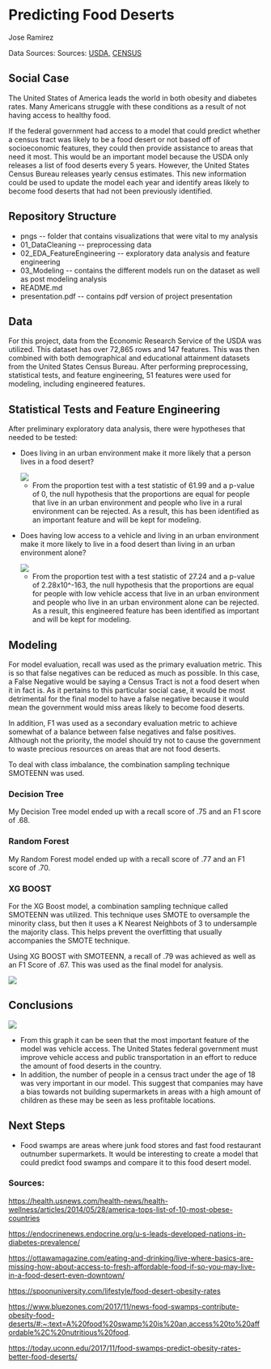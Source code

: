 # Predicting Food Deserts

Jose Ramirez

Data Sources: Sources: [USDA,](https://www.ers.usda.gov/data-products/food-access-research-atlas/download-the-data/) [CENSUS](https://data.census.gov/cedsci/)

## Social Case

The United States of America leads the world in both obesity and diabetes rates. Many Americans struggle with these conditions as a result of not having access to healthy food.

If the federal government had access to a model that could predict whether a census tract was likely to be a food desert or not based off of socioeconomic features, they could then provide assistance to areas that need it most.
This would be an important model because the USDA only releases a list of food deserts every 5 years. However, the United States Census Bureau releases yearly census estimates. This new information could be used to update the model each year and identify areas likely to become food deserts that had not been previously identified.

## Repository Structure
* pngs -- folder that contains visualizations that were vital to my analysis
* 01_DataCleaning -- preprocessing data
* 02_EDA_FeatureEngineering -- exploratory data analysis and feature engineering
* 03_Modeling -- contains the different models run on the dataset as well as post modeling analysis
* README.md
* presentation.pdf -- contains pdf version of project presentation

## Data

For this project, data from the Economic Research Service of the USDA was utilized. This dataset has over 72,865 rows and 147 features. This was then combined with both demographical and educational attainment datasets from the United States Census Bureau. After performing preprocessing, statistical tests, and feature engineering, 51 features were used for modeling, including engineered features.

## Statistical Tests and Feature Engineering

After preliminary exploratory data analysis, there were hypotheses that needed to be tested:

* Does living in an urban environment make it more likely that a person lives in a food desert?

	<img src="https://raw.githubusercontent.com/Sonora27/food_desert_classification/master/pngs/Type%20of%20Census%20Tract.png">

	* From the proportion test with a test statistic of 61.99 and a p-value of 0, the null hypothesis that the proportions are equal for people that live in an urban environment and people who live in a rural environment can be rejected. As a result, this has been identified as an important feature and will be kept for modeling.

* Does having low access to a vehicle and living in an urban environment make it more likely to live in a food desert than living in an urban environment alone?

	<img src="https://raw.githubusercontent.com/Sonora27/food_desert_classification/master/pngs/FDR%20by%20VA%20in%20Urban%20Environment.png">

	* From the proportion test with a test statistic of 27.24 and a p-value of 2.28x10^-163, the null hypothesis that the proportions are equal for people with low vehicle access that live in an urban environment and people who live in an urban environment alone can be rejected. As a result, this engineered feature has been identified as important and will be kept for modeling.


## Modeling

For model evaluation, recall was used as the primary evaluation metric. This is so that false negatives can be reduced as much as possible. In this case, a False Negative would be saying a Census Tract is not a food desert when it in fact is. As it pertains to this particular social case, it would be most detrimental for the final model to have a false negative because it would mean the government would miss areas likely to become food deserts.

In addition, F1 was used as a secondary evaluation metric to achieve somewhat of a balance between false negatives and false positives. Although not the priority, the model should try not to cause the government to waste precious resources on areas that are not food deserts.

To deal with class imbalance, the combination sampling technique SMOTEENN was used. 

### Decision Tree

My Decision Tree model ended up with a recall score of .75 and an F1 score of .68.

### Random Forest

My Random Forest model ended up with a recall score of .77 and an F1 score of .70.

### XG BOOST

For the XG Boost model, a combination sampling technique called SMOTEENN was utilized. This technique uses SMOTE to oversample the minority class, but then it uses a K Nearest Neighbots of 3 to undersample the majority class. This helps prevent the overfitting that usually accompanies the SMOTE technique.

Using XG BOOST with SMOTEENN, a recall of .79 was achieved as well as an F1 Score of .67. This was used as the final model for analysis.

<img src="https://raw.githubusercontent.com/Sonora27/food_desert_classification/master/pngs/XGB_SMOTEENN_CM.png">

## Conclusions

<img src="https://raw.githubusercontent.com/Sonora27/food_desert_classification/master/pngs/feature_importance.png">

* From this graph it can be seen that the most important feature of the model was vehicle access. The United States federal government must improve vehicle access and public transportation in an effort to reduce the amount of food deserts in the country.
* In addition, the number of people in a census tract under the age of 18 was very important in our model. This suggest that companies may have a bias towards not building supermarkets in areas with a high amount of children as these may be seen as less profitable locations.

## Next Steps 

* Food swamps are areas where junk food stores and fast food restaurant outnumber supermarkets. It would be interesting to create a model that could predict food swamps and compare it to this food desert model.



### Sources: 

https://health.usnews.com/health-news/health-wellness/articles/2014/05/28/america-tops-list-of-10-most-obese-countries

https://endocrinenews.endocrine.org/u-s-leads-developed-nations-in-diabetes-prevalence/

https://ottawamagazine.com/eating-and-drinking/live-where-basics-are-missing-how-about-access-to-fresh-affordable-food-if-so-you-may-live-in-a-food-desert-even-downtown/

https://spoonuniversity.com/lifestyle/food-desert-obesity-rates

https://www.bluezones.com/2017/11/news-food-swamps-contribute-obesity-food-deserts/#:~:text=A%20food%20swamp%20is%20an,access%20to%20affordable%2C%20nutritious%20food.

https://today.uconn.edu/2017/11/food-swamps-predict-obesity-rates-better-food-deserts/